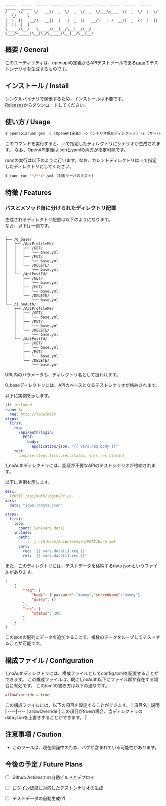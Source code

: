 ```
_____  _____  _____  _____  _____  _____  ___  _____  _____  __ __  _____  _____ 
/  _  \/  _  \/   __\/  _  \/  _  \/  _  \/___\<___  \/  _  \/  |  \/  _  \/  _  \
|  |  ||   __/|   __||  |  ||  _  ||   __/|   | /  __/|  _  <|  |  ||  |  ||  |  |
\_____/\__/   \_____/\__|__/\__|__/\__/   \___/<_____|\__|\_/\_____/\__|__/\__|__/
```

## 概要 / General

このユーティリティは、openapiの定義からAPIテストツールである[runn](https://github.com/k1LoW/runn)のテストシナリオを生成するものです。

## インストール / Install

シングルバイナリで稼働するため、インストールは不要です。  
[Releases](https://github.com/calloc134/openapi2runn)からダウンロードしてください。

## 使い方 / Usage

```bash
$ openapi2runn gen -i (OpenAPI定義) -o (シナリオ保存ディレクトリ) -s (サーバのホスト)
```

このコマンドを実行すると、`-o`で指定したディレクトリにシナリオが生成されます。
なお、OpenAPI定義はjsonとyamlの両方が指定可能です。

runnの実行は以下のように行います。なお、カレントディレクトリは`-o`で指定したディレクトリにしてください。

```bash
$ runn run **/**/*.yml (対象サーバのホスト)
```

## 特徴 / Features

### パスとメソッド毎に分けられたディレクトリ配置

生成されるディレクトリ配置は以下のようになります。  
なお、以下は一例です。

```
.
├── /0_base/
│   ├── /ApiProfileMe/
|   |   ├── /GET/
│   │   │   └── base.yml
│   │   ├── /PUT/
│   │   │   └── base.yml
│   │   └── /DELETE/
│   │       └── base.yml
│   └── /ApiPostId/
|       ├── /GET/
│       │   └── base.yml
│       ├── /PUT/
│       │   └── base.yml
│       └── /DELETE/
│           └── base.yml
└── /1_noAuth/
    ├── /ApiProfileMe/
    |   ├── /GET/
    │   │   └── base.yml
    │   ├── /PUT/
    │   │   └── base.yml
    │   └── /DELETE/
    │       └── base.yml
    └── /ApiPostId/
        ├── /GET/
        │   └── base.yml
        ├── /PUT/
        │   └── base.yml
        └── /DELETE/
            └── base.yml
``` 
URL内のパラメータも、ディレクトリ名として扱われます。

0_baseディレクトリには、APIのベースとなるテストシナリオが格納されます。

以下に実例を示します。
    
```yaml
if: included
runners:
  req: http://localhost
steps:
  first:
    req:
      /api/auth/login:
        POST:
          body: 
            application/json: "{{ vars.req.body }}"
    test:
      compare(steps.first.res.status, vars.res.status)
```

1_noAuthディレクトリには、認証が不要なAPIのテストシナリオが格納されます。

以下に実例を示します。
    
```yaml
desc:
  (POST) /api/auth/loginのテスト
vars:
  data: "json://data.json"

steps:
  first:
    loop: 
      count: len(vars.data)
    include:
      path:
        ../../../0_base/ApiAuthLogin/POST/base.yml
      vars:
        req: '{{ vars.data[i].req }}'
        res: '{{ vars.data[i].res }}'
```
また、このディレクトリには、テストデータを格納するdata.jsonというファイルがあります。

```json
[
    {
        "req": {
            "body": {"password":"dummy","screenName":"dummy"},
            "query": {}
        },
        "res": {
            "status": 200
        }
    }
]
```
このjsonの配列にデータを追加することで、複数のデータをループしてテストすることが可能です。

## 構成ファイル / Configuration

1_noAuthディレクトリには、構成ファイルとしてconfig.tomlを配置することができます。
この構成ファイルは、既に1_noAuth以下にファイル群が存在する場合に有効です。
このtomlの書き方は以下の通りです。
  
```toml
allowOverride = true
```

この構成ファイルには、以下の項目を設定することができます。
| 項目名 | 説明 | 
----|----
| allowOverride | この項目がtrueの場合、当ディレクトリのdata.jsonを上書きすることができます。 |


## 注意事項 / Caution
- このツールは、現在開発中のため、バグが含まれている可能性があります。

## 今後の予定 / Future Plans

 - [ ] Github Actionsでの自動ビルドとデプロイ
 - [ ] ログイン認証に対応したテストシナリオの生成
 - [ ] テストデータの自動生成(?)











